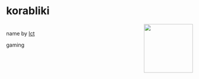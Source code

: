 # korabliki
<img src="banner.png" height="132" align="right"><br>
name by [Ict](https://github.com/Ict00)

gaming